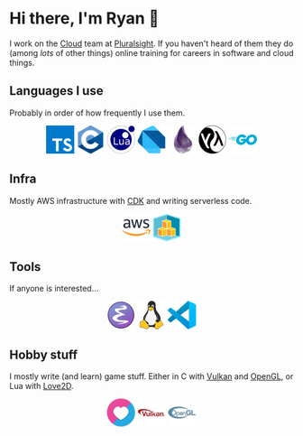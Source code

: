 # Hi there, I'm Ryan 👋

I work on the [Cloud](https://acloudguru.com/) team at [Pluralsight](https://pluralsight.com). If you haven't heard of them they do (among _lots_ of other things) online training for careers in software and cloud things.

## Languages I use

Probably in order of how frequently I use them.

<div align="center">

![TypeScript logo](lang-ts.png "TypeScript")
![C logo](lang-c.png "C")
![Lua logo](lang-lua.png "Lua")
![Dart logo](lang-dart.png "Dart")
![Elixir logo](lang-elixir.png "Elixir")
![Common Lisp logo](lang-cl.png "Common Lisp")
![Go logo](lang-go.png "Go")

</div>

## Infra

Mostly AWS infrastructure with [CDK](https://aws.amazon.com/cdk/) and writing serverless code.

<div align="center">

![AWS logo](aws.png "AWS")
![AWS CDK logo](aws-cdk.png "AWS CDK")

</div>

## Tools

If anyone is interested...

<div align="center">

![Emacs logo](emacs.png "Emacs")
![Linux logo](linux.png "Linux")
![VSCode logo](vscode.png "VSCode")

</div>

## Hobby stuff

I mostly write (and learn) game stuff. Either in C with [Vulkan](https://www.vulkan.org/) and [OpenGL](https://www.opengl.org/), or Lua with [Love2D](https://love2d.org/).

<div align="center">

![Love2D logo](tool-love2d.png "Love2D")
![Vulkan logo](tool-vulkan.png "Vulkan")
![OpenGL logo](tool-opengl.png "OpenGL")

</div>

